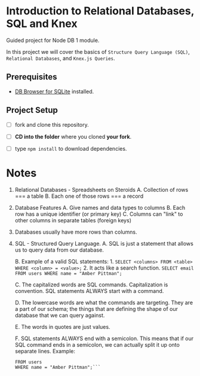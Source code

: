 # Introduction to Relational Databases, SQL and Knex

Guided project for Node DB 1 module.

In this project we will cover the basics of `Structure Query Language (SQL)`, `Relational Databases`, and `Knex.js Queries`.

## Prerequisites

- [DB Browser for SQLite](https://sqlitebrowser.org) installed.

## Project Setup

- [ ] fork and clone this repository.
- [ ] **CD into the folder** where you cloned **your fork**.
- [ ] type `npm install` to download dependencies.


# Notes
1. Relational Databases - Spreadsheets on Steroids
    A. Collection of rows === a table
    B. Each one of those rows === a record
2. Database Features
    A. Give names and data types to columns
    B. Each row has a unique identifier (or primary key)
    C. Columns can "link" to other columns in separate tables (foreign keys)
3. Databases usually have more rows than columns.
4. SQL - Structured Query Language. 
    A. SQL is just a statement that allows us to query data from our database.

    B. Example of a valid SQL statements:
        1. `SELECT <columns> FROM <table> WHERE <column> = <value>;`
        2. It acts like a search function. 
        `SELECT email FROM users WHERE name = "Amber Pittman";`
    
    C. The capitalized words are SQL commands. Capitalization is convention. SQL statements ALWAYS start with a command. 
    
    D. The lowercase words are what the commands are targeting. They are a part of our schema; the things that are defining the shape of our database that we can query against.
    
    E. The words in quotes are just values. 
    
    F. SQL statements ALWAYS end with a semicolon. This means that if our SQL command ends in a semicolon, we can actually split it up onto separate lines. Example: 
    ```SELECT email 
    FROM users
    WHERE name = "Amber Pittman";```

